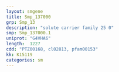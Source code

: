 ```yaml
---
layout: smgene
title: Smp_137000
grp: Smp_13
description: "solute carrier family 25 0"
smp: Smp_137000.1
uniprot: "G4VHA6"
length:  1227
cdd: "PTZ00168, cl02813, pfam00153"
kk: K15119
categories: sm
---
```

